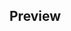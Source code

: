 ## Preview
<center><img href='</center>
--- 
Pre-compiled file: `./build/cppProjectFinal`
Source code: `./src/main.cpp`

